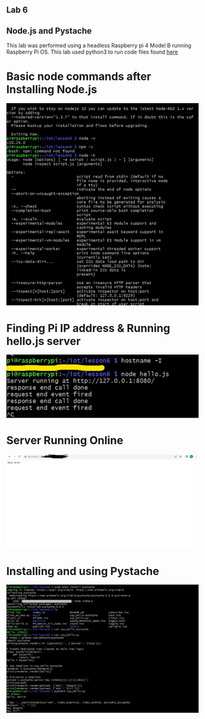 ## Lab 6
## Node.js and Pystache

This lab was performed using a headless Raspberry pi 4 Model B running Raspberry Pi OS. This lab used python3 to run code files found [here](https://github.com/kevinwlu/iot/tree/master/lesson3)

# Basic node commands after Installing Node.js
![](images/1.PNG)

# Finding Pi IP address & Running hello.js server
![](images/host.jpg)

# Server Running Online
![](images/4.PNG)

# Installing and using Pystache
![](images/3.PNG)
